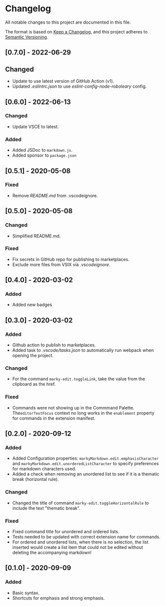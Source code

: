 # Changelog

All notable changes to this project are documented in this file.

The format is based on [Keep a Changelog](https://keepachangelog.com/en/1.0.0/), and this project adheres to [Semantic Versioning](https://semver.org/spec/v2.0.0.html).

## [0.7.0] - 2022-06-29

## Changed

- Update to use latest version of GitHub Action (v1).
- Updated *.eslintrc.json* to use *eslint-config-node-roboleary* config.

## [0.6.0] - 2022-06-13

### Changed

- Update VSCE to latest.

### Added

- Added JSDoc to `markdown.js`.
- Added sponsor to `package.json`

## [0.5.1] - 2020-05-08

### Fixed

- Remove *README.md* from .vscodeignore.

## [0.5.0] - 2020-05-08

### Changed

- Simplified README.md.

### Fixed

- Fix secrets in GitHub repo for publishing to marketplaces.
- Exclude more files from VSIX via *.vscodeignore*.

## [0.4.0] - 2020-03-02

### Added

- Added new badges

## [0.3.0] - 2020-03-02

### Added

- Github action to publish to marketplaces.
- Added task to *.vscode/tasks.json* to automatically run webpack when opening the project.

### Changed

- For the command `marky-edit.toggleLink`, take the value from the clipboard as the href.

### Fixed

- Commands were not showing up in the Commmand Palette. The`editorTextFocus` context no long works in the `enablement` property for commands in the extension manifest.

## [0.2.0] - 2020-09-12

### Added

- Added Configuration properties:  `markyMarkdown.edit.emphasisCharacter` and `markyMarkdown.edit.unorderedListCharacter` to specify preferences for markdown characters used.
- Added a check when removing an unordered list to see if it is a thematic break (horizontal rule).

### Changed

- Changed the title of command `marky-edit.toggleHorizontalRule` to include the text "thematic break".

### Fixed

- Fixed command title for unordered and ordered lists.
- Tests needed to be updated with correct extension name for commands.
- For ordered and unordered lists, when there is no selection, the list inserted would create a list item that could not be edited without deleting the accompanying markdown!

## [0.1.0] - 2020-09-09

### Added

- Basic syntax.
- Shortcuts for emphasis and strong emphasis.
